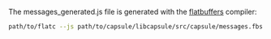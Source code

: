 
The messages_generated.js file is generated with the
[flatbuffers](https://github.com/google/flatbuffers) compiler:

```bash
path/to/flatc --js path/to/capsule/libcapsule/src/capsule/messages.fbs
```

